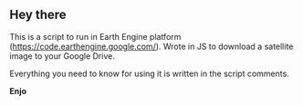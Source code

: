 ## Hey there

This is a script to run in Earth Engine platform (https://code.earthengine.google.com/).
Wrote in JS to download a satellite image to your Google Drive.

Everything you need to know for using it is written in the script comments.

**Enjo**
